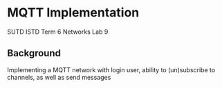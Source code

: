 # MQTT Implementation
SUTD ISTD Term 6 Networks Lab 9

## Background
Implementing a MQTT network with login user, ability to (un)subscribe to channels, as well as send messages
